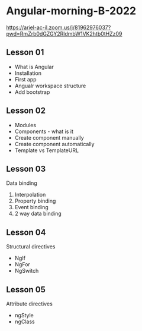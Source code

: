 # Angular-morning-B-2022

https://ariel-ac-il.zoom.us/j/81962976037?pwd=RmZrb0dGZGY2RldmbW1VK2htb0tHZz09

## Lesson 01

- What is Angular
- Installation
- First app
- Angualr workspace structure
- Add bootstrap

## Lesson 02
- Modules
- Components - what is it
- Create component manually
- Create component automatically
- Template vs TemplateURL

## Lesson 03
Data binding

1. Interpolation
2. Property binding
3. Event binding
4. 2 way data binding

## Lesson 04
Structural directives
- NgIf
- NgFor
- NgSwitch

## Lesson 05
Attribute directives
- ngStyle
- ngClass
<!-- 

## Lesson 06
- 
- components and databinding deep dive
- class task

- services & dependency injection

## Lesson 07

- routing

## Lesson 08

- routing

## Lesson 09

- observables

## Lesson 10

## Lesson 11

## Lesson 12
 -->
